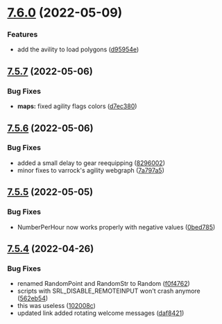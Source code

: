 # [7.6.0](https://github.com/Torwent/WaspLib/compare/v7.5.7...v7.6.0) (2022-05-09)


### Features

* add the avility to load polygons ([d95954e](https://github.com/Torwent/WaspLib/commit/d95954e2d84883902abec4c6273cffbb31fa5b18))



## [7.5.7](https://github.com/Torwent/WaspLib/compare/v7.5.6...v7.5.7) (2022-05-06)


### Bug Fixes

* **maps:** fixed agility flags colors ([d7ec380](https://github.com/Torwent/WaspLib/commit/d7ec38088fc406561a1737d8994b273011949ad6))



## [7.5.6](https://github.com/Torwent/WaspLib/compare/v7.5.5...v7.5.6) (2022-05-06)


### Bug Fixes

* added a small delay to gear reequipping ([8296002](https://github.com/Torwent/WaspLib/commit/829600209f55f1ee724d6c9cd9da5ee7ed3538bf))
* minor fixes to varrock's agility webgraph ([7a797a5](https://github.com/Torwent/WaspLib/commit/7a797a56a6d51d264242e4b66be52c7242936cbb))



## [7.5.5](https://github.com/Torwent/WaspLib/compare/v7.5.4...v7.5.5) (2022-05-05)


### Bug Fixes

* NumberPerHour now works properly with negative values ([0bed785](https://github.com/Torwent/WaspLib/commit/0bed78561fd7133ab11a5935ad45ad75731c0a10))



## [7.5.4](https://github.com/Torwent/WaspLib/compare/v7.5.3...v7.5.4) (2022-04-26)


### Bug Fixes

* renamed RandomPoint and RandomStr to Random ([f0f4762](https://github.com/Torwent/WaspLib/commit/f0f4762aa634d24d2f5636d5658c16f6f5cc782c))
* scripts with SRL_DISABLE_REMOTEINPUT won't crash anymore ([562eb54](https://github.com/Torwent/WaspLib/commit/562eb544403e058e2b6b1e70fd0ec05284070772))
* this was useless ([102008c](https://github.com/Torwent/WaspLib/commit/102008c7de999028f081ff973cd92fc660101eb4))
* updated link added rotating welcome messages ([daf8421](https://github.com/Torwent/WaspLib/commit/daf84215f798bbf966799ea1b08bae26fa483839))



